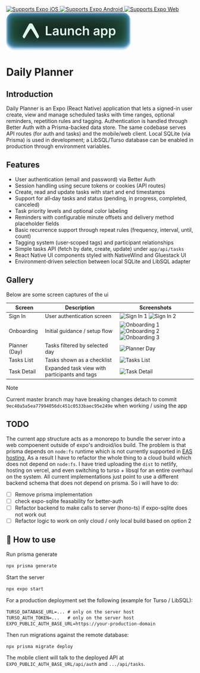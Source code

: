 <p>
  <!-- iOS -->
  <a href="https://itunes.apple.com/app/apple-store/id982107779">
    <img alt="Supports Expo iOS" longdesc="Supports Expo iOS" src="https://img.shields.io/badge/iOS-4630EB.svg?style=flat-square&logo=APPLE&labelColor=999999&logoColor=fff" />
  </a>
  <!-- Android -->
  <a href="https://play.google.com/store/apps/details?id=host.exp.exponent&referrer=blankexample">
    <img alt="Supports Expo Android" longdesc="Supports Expo Android" src="https://img.shields.io/badge/Android-4630EB.svg?style=flat-square&logo=ANDROID&labelColor=A4C639&logoColor=fff" />
  </a>
  <!-- Web -->
  <a href="https://docs.expo.dev/workflow/web/">
    <img alt="Supports Expo Web" longdesc="Supports Expo Web" src="https://img.shields.io/badge/web-4630EB.svg?style=flat-square&logo=GOOGLE-CHROME&labelColor=4285F4&logoColor=fff" />
  </a>
  <a href="https://launch.expo.dev/?github=https://github.com/greeenboi/daily-planner-app">
    <img alt="Launch with Expo" longdesc="Click to deploy this app" src="https://github.com/expo/examples/blob/master/.gh-assets/launch.svg?raw=true" />
  </a>
</p>

# Daily Planner

## Introduction
Daily Planner is an Expo (React Native) application that lets a signed-in user create, view and manage scheduled tasks with time ranges, optional reminders, repetition rules and tagging. Authentication is handled through Better Auth with a Prisma-backed data store. The same codebase serves API routes (for auth and tasks) and the mobile/web client. Local SQLite (via Prisma) is used in development; a LibSQL/Turso database can be enabled in production through environment variables.

## Features
- User authentication (email and password) via Better Auth
- Session handling using secure tokens or cookies (API routes)
- Create, read and update tasks with start and end timestamps
- Support for all‑day tasks and status (pending, in progress, completed, canceled)
- Task priority levels and optional color labeling
- Reminders with configurable minute offsets and delivery method placeholder fields
- Basic recurrence support through repeat rules (frequency, interval, until, count)
- Tagging system (user‑scoped tags) and participant relationships
- Simple tasks API (fetch by date, create, update) under `app/api/tasks`
- React Native UI components styled with NativeWind and Gluestack UI
- Environment‑driven selection between local SQLite and LibSQL adapter

## Gallery
Below are some screen captures of the ui

| Screen | Description | Screenshots |
| ------ | ----------- | ----------- |
| Sign In | User authentication screen | <img src="https://github.com/user-attachments/assets/d1f03aec-2e15-4dd8-a80a-806b940e29a3" alt="Sign In 1" width="230" /> <img src="https://github.com/user-attachments/assets/48dd101b-30b8-4fd3-80a9-f7d91a6b08b7" alt="Sign In 2" width="230" /> |
| Onboarding | Initial guidance / setup flow | <img src="https://github.com/user-attachments/assets/c87f3436-884b-4e47-bd3d-c9fcdffcd88a" alt="Onboarding 1" width="230" /> <img src="https://github.com/user-attachments/assets/ba60d673-3e5f-466c-a9d8-b73c9ec75e24" alt="Onboarding 2" width="230" /> <img src="https://github.com/user-attachments/assets/557251e6-3d8c-44e8-aa78-ff18a87dd1ae" alt="Onboarding 3" width="230" /> |
| Planner (Day) | Tasks filtered by selected day | <img src="https://github.com/user-attachments/assets/cd0b4b8a-37d1-4310-97b4-23ac4f027816" alt="Planner Day" width="230" /> |
| Tasks List | Tasks shown as a checklist | <img src="https://github.com/user-attachments/assets/34425ffe-d446-4310-8340-786a713b5ebc" alt="Tasks List" width="230" /> |
| Task Detail | Expanded task view with participants and tags | <img src="https://github.com/user-attachments/assets/185490af-45d1-45b5-a32e-e921f0adf9c9" alt="Task Detail" width="230" /> |


> [!NOTE]
> Current master branch may have breaking changes detach to commit `9ec40a5a5ea77994056dc451c0533baec95e249e` when working / using the app

## TODO

The current app structure acts as a monorepo to bundle the server into a web compoenent outside of expo's android/ios build. The problem is that prisma depends on `node:fs` runtime which is not currently supported in [EAS hosting](https://docs.expo.dev/eas/hosting/reference/worker-runtime/#nodejs-compatibility), As a result I have to refactor the whole thing to a cloud build which does not depend on `node:fs`. I have tried uploading the `dist` to netlify, hosting on vercel, and even switching to turso + libsql for an entire overhaul on the system. All current implementations just point to use a different backend schema that does not depend on prisma. 
So i will have to do:
- [ ] Remove prisma implementation
- [ ] check expo-sqlite feasability for better-auth
- [ ] Refactor backend to make calls to server (hono-ts) if expo-sqlite does not work out
- [ ] Refactor logic to work on only cloud / only local build based on option 2

## 🚀 How to use

Run prisma generate

```bash
npx prisma generate
```

Start the server

```bash
npx expo start
```

For a production deployment set the following (example for Turso / LibSQL):

```
TURSO_DATABASE_URL=... # only on the server host
TURSO_AUTH_TOKEN=...   # only on the server host
EXPO_PUBLIC_AUTH_BASE_URL=https://your-production-domain
```

Then run migrations against the remote database:

```
npx prisma migrate deploy
```

The mobile client will talk to the deployed API at `EXPO_PUBLIC_AUTH_BASE_URL/api/auth` and `.../api/tasks`.


